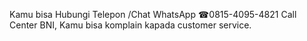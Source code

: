 Kamu bisa Hubungi Telepon /Chat WhatsApp ☎0815-4095-4821 Call Center BNI, Kamu bisa komplain kapada customer service. 
